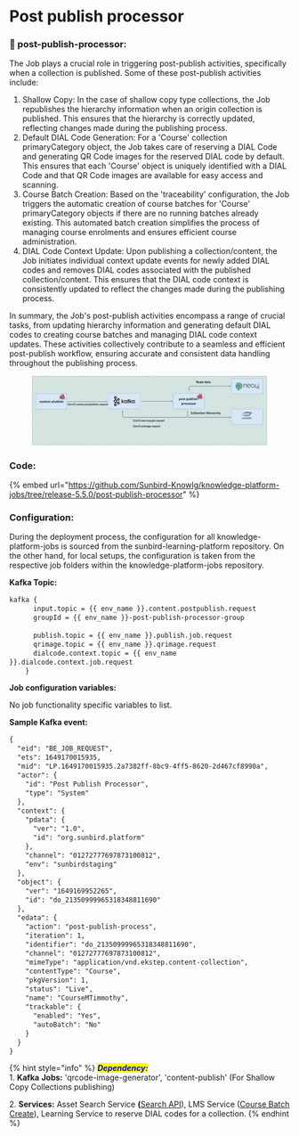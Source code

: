 # Post publish processor

### :stars: post-publish-processor:

The Job plays a crucial role in triggering post-publish activities, specifically when a collection is published. Some of these post-publish activities include:

1. Shallow Copy: In the case of shallow copy type collections, the Job republishes the hierarchy information when an origin collection is published. This ensures that the hierarchy is correctly updated, reflecting changes made during the publishing process.
2. Default DIAL Code Generation: For a 'Course' collection primaryCategory object, the Job takes care of reserving a DIAL Code and generating QR Code images for the reserved DIAL code by default. This ensures that each 'Course' object is uniquely identified with a DIAL Code and that QR Code images are available for easy access and scanning.
3. Course Batch Creation: Based on the 'traceability' configuration, the Job triggers the automatic creation of course batches for 'Course' primaryCategory objects if there are no running batches already existing. This automated batch creation simplifies the process of managing course enrolments and ensures efficient course administration.
4. DIAL Code Context Update: Upon publishing a collection/content, the Job initiates individual context update events for newly added DIAL codes and removes DIAL codes associated with the published collection/content. This ensures that the DIAL code context is consistently updated to reflect the changes made during the publishing process.

In summary, the Job's post-publish activities encompass a range of crucial tasks, from updating hierarchy information and generating default DIAL codes to creating course batches and managing DIAL code context updates. These activities collectively contribute to a seamless and efficient post-publish workflow, ensuring accurate and consistent data handling throughout the publishing process.

<figure><img src="../../../../../.gitbook/assets/post-publish-processor.png" alt=""><figcaption></figcaption></figure>

### Code:

{% embed url="https://github.com/Sunbird-Knowlg/knowledge-platform-jobs/tree/release-5.5.0/post-publish-processor" %}

### Configuration:

During the deployment process, the configuration for all knowledge-platform-jobs is sourced from the sunbird-learning-platform repository. On the other hand, for local setups, the configuration is taken from the respective job folders within the knowledge-platform-jobs repository.

**Kafka Topic:**

```
kafka {
      input.topic = {{ env_name }}.content.postpublish.request
      groupId = {{ env_name }}-post-publish-processor-group
      
      publish.topic = {{ env_name }}.publish.job.request
      qrimage.topic = {{ env_name }}.qrimage.request
      dialcode.context.topic = {{ env_name }}.dialcode.context.job.request
    }
```

**Job configuration variables:**

No job functionality specific variables to list.

**Sample Kafka event:**

```
{
  "eid": "BE_JOB_REQUEST",
  "ets": 1649170015935,
  "mid": "LP.1649170015935.2a7382ff-8bc9-4ff5-8620-2d467cf8990a",
  "actor": {
    "id": "Post Publish Processor",
    "type": "System"
  },
  "context": {
    "pdata": {
      "ver": "1.0",
      "id": "org.sunbird.platform"
    },
    "channel": "01272777697873100812",
    "env": "sunbirdstaging"
  },
  "object": {
    "ver": "1649169952265",
    "id": "do_21350999965318348811690"
  },
  "edata": {
    "action": "post-publish-process",
    "iteration": 1,
    "identifier": "do_21350999965318348811690",
    "channel": "01272777697873100812",
    "mimeType": "application/vnd.ekstep.content-collection",
    "contentType": "Course",
    "pkgVersion": 1,
    "status": "Live",
    "name": "CourseMTimmothy",
    "trackable": {
      "enabled": "Yes",
      "autoBatch": "No"
    }
  }
}
```

{% hint style="info" %}
_<mark style="color:blue;">**Dependency:**</mark>_ \
1\. **Kafka** **Jobs:** 'qrcode-image-generator', 'content-publish' (For Shallow Copy Collections publishing)

2\. **Services:** Asset Search Service **(**[Search API](https://documenter.getpostman.com/view/25463377/2s8ZDa3MP7)), LMS Service ([Course Batch Create](https://lern.sunbird.org/learn/product-and-developer-guide/batch-service/api-documentation#api-documentation)), Learning Service to reserve DIAL codes for a collection.
{% endhint %}
